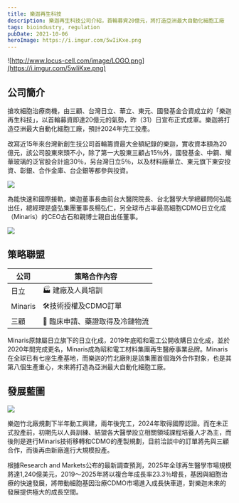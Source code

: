 ```yaml
---
title: 樂迦再生科技
description: 樂迦再生科技公司介紹，首輪募資20億元，將打造亞洲最大自動化細胞工廠
tags: bioindustry, regulation
pubDate: 2021-10-06
heroImage: https://i.imgur.com/5wIiKxe.png
---
```


![http://www.locus-cell.com/image/LOGO.png](https://i.imgur.com/5wIiKxe.png)

## 公司簡介

搶攻細胞治療商機，由三顧、台灣日立、華立、東元、國發基金合資成立的「樂迦再生科技」，以首輪募資即達20億元的氣勢，昨（31）日宣布正式成軍。樂迦將打造亞洲最大自動化細胞工廠，預計2024年完工投產。

改寫近15年來台灣新創生技公司首輪籌資最大金額紀錄的樂迦，實收資本額為20億元，該公司股東來頭不小，除了第一大股東三顧占15％外，國發基金、中鋼、耀華玻璃的泛官股合計逾30％，另台灣日立5％，以及材料廠華立、東元旗下東安投資、彰銀、合作金庫、台企銀等都參與投資。

![](https://i.imgur.com/cx7bbQ0.jpg)

為能快速和國際接軌，樂迦董事長由前台大醫院院長、台北醫學大學總顧問何弘能出任，總經理是盛弘集團董事長楊弘仁，另全球市占率最高細胞CDMO日立化成（Minaris）的CEO古石和親博士親自出任董事。

![](https://i.imgur.com/dqBRfLJ.png)

## 策略聯盟

|    公司   | 策略合作內容                        |
|-|-|
|    日立   | 🏭 建廠及人員培訓        |
| Minaris | 🛠️技術授權及CDMO訂單 |
|    三顧   | 🏣 臨床申請、藥證取得及冷鏈物流  |

Minaris原隸屬日立旗下的日立化成，2019年底昭和電工公開收購日立化成，並於2020年間完成更名，Minaris成為昭和電工材料集團再生醫療事業品牌。Minaris在全球已有七座生產基地，而樂迦的竹北廠則是該集團首個海外合作對象，也是其第八個生產重心，未來將打造為亞洲最大自動化細胞工廠。

## 發展藍圖

![](https://i.imgur.com/BiTx7zd.png)

樂迦竹北廠規劃下半年動工興建，兩年後完工，2024年取得國際認證。而在未正式投產前，初期先以人員訓練、結盟各大醫學設立相關領域課程培養人才為主，而後則是進行Minaris技術移轉和CDMO的產製規劃，目前洽談中的訂單將先與三顧合作，而後再由新廠進行大規模投產。

根據Research and Markets公布的最新調查預測，2025年全球再生醫學市場規模將達1,240億美元，2019～2025年將以複合年成長率23.3％增長，基因與細胞治療的快速發展，將帶動細胞基因治療CDMO市場進入成長快車道，對樂迦未來的發展提供極大的成長空間。

